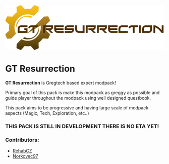 ![GTResurrection](https://github.com/RehabCZ/GTResurrection/blob/main/overrides/resources/mainmenu/textures/GT_Resurrection.png?raw=true)


# GT Resurrection
<p>
<strong>GT Resurrection</strong> is Gregtech based expert modpack!

Primary goal of this pack is make this modpack as greggy as possible and guide player throughout the modpack using
well designed questbook.

This pack aims to be progressive and having large scale of modpack aspects (Magic, Tech, Exploration, etc..)
</p>

### **THIS PACK IS STILL IN DEVELOPMENT THERE IS NO ETA YET!**

### Contributors:
- [RehabCZ](https://github.com/RehabCZ)
- [Norkovec97](https://github.com/Norkovec97)
